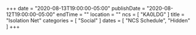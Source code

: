 +++
date = "2020-08-13T19:00:00-05:00"
publishDate = "2020-08-12T19:00:00-05:00"
endTime = ""
location = ""
ncs = [ "KA0LDG" ]
title = "Isolation Net"
categories = [ "Social" ]
dates = [ "NCS Schedule", "Hidden" ]
+++
